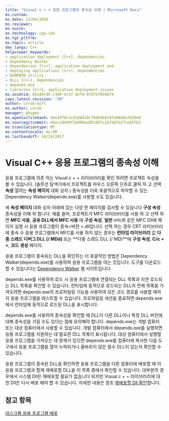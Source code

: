 ```yaml
---
title: "Visual c + + 응용 프로그램의 종속성 이해 | Microsoft Docs"
ms.custom: 
ms.date: 11/04/2016
ms.reviewer: 
ms.suite: 
ms.technology: cpp-ide
ms.tgt_pltfrm: 
ms.topic: article
dev_langs: C++
helpviewer_keywords:
- application deployment [C++], dependencies
- Dependency Walker
- dependencies [C++], application deployment and
- deploying applications [C++], dependencies
- DUMPBIN utility
- DLLs [C++], dependencies
- depends.exe
- libraries [C++], application deployment issues
ms.assetid: 62a44c95-c389-4c5f-82fd-07d7ef09dbf9
caps.latest.revision: "20"
author: corob-msft
ms.author: corob
manager: ghogen
ms.openlocfilehash: 94e1978c5c0188410cf8d6d6bfdfe08d9af620e0
ms.sourcegitcommit: ebec1d449f2bd98aa851667c2bfeb7e27ce657b2
ms.translationtype: MT
ms.contentlocale: ko-KR
ms.lasthandoff: 10/24/2017
---
```

# <a name="understanding-the-dependencies-of-a-visual-c-application"></a>Visual C++ 응용 프로그램의 종속성 이해
응용 프로그램에 의존 하는 Visual c + + 라이브러리를 확인 하려면 프로젝트 속성을 볼 수 있습니다. (솔루션 탐색기에서 프로젝트를 마우스 오른쪽 단추로 클릭 하 고 선택 **속성** 열려는 **속성 페이지** 대화 상자.) 종속성을 더욱 포괄적으로 파악할 수 있는 Dependency Walker(depends.exe)를 사용할 수도 있습니다.  
  
 에 **속성 페이지** 대화 상자 아래에 있는 다양 한 페이지를 검사할 수 있습니다 **구성 속성** 종속성을 이해 하 합니다. 예를 들어, 프로젝트가 MFC 라이브러리를 사용 하 고 선택 하면 **MFC 사용**, **공유 DLL에서 MFC 사용** 에 **구성 속성**, **일반**  mfc와 같은 MFC Dll에 페이지 실행 시 응용 프로그램이 종속\<버전 >.dll입니다. 선택 하는 경우 CRT 라이브러리에 종속 수 응용 프로그램에서 MFC를 사용 하지 않는 경우는 **런타임 라이브러리** 값 **다중 스레드 디버그 DLL (/ MDd)** 또는 **다중 스레드 DLL (/ MD)**에 **구성 속성**, **C/c + +**, **코드 생성** 페이지.  
  
 응용 프로그램이 종속되는 DLL을 확인하는 더 포괄적인 방법은 Dependency Walker(depends.exe)를 사용하여 응용 프로그램을 여는 것입니다. 도구를 다운로드할 수 있습니다는 [Dependency Walker](http://go.microsoft.com/fwlink/p/?LinkId=132640) 웹 사이트입니다.  
  
 depends.exe를 사용하여 로드 시 응용 프로그램에 연결되는 DLL 목록과 지연 로드되는 DLL 목록을 확인할 수 있습니다. 런타임에 동적으로 로드되는 DLL의 전체 목록을 가져오려면 depends.exe의 프로파일링 기능을 사용하여 모든 코드 경로를 사용할 때까지 응용 프로그램을 테스트할 수 있습니다. 프로파일링 세션을 종료하면 depends.exe에서 런타임에 동적으로 로드된 DLL을 표시합니다.  
  
 depends.exe를 사용하여 종속성을 확인할 때 DLL이 다른 DLL이나 특정 DLL 버전에 대해 종속성을 가질 수도 있다는 점에 유의해야 합니다. depends.exe는 개발 컴퓨터 또는 대상 컴퓨터에서 사용할 수 있습니다. 개발 컴퓨터에서 depends.exe를 실행하면 응용 프로그램을 지원하는 데 필요한 DLL 목록이 표시됩니다. 대상 컴퓨터에서 실행할 응용 프로그램을 가져오는 데 문제가 있으면 depends.exe를 컴퓨터에 복사한 다음 도구에서 응용 프로그램을 열어 누락되거나 올바르지 않은 필수 DLL이 있는지 확인할 수 있습니다.  
  
 응용 프로그램이 종속된 DLL을 확인하면 응용 프로그램을 다른 컴퓨터에 배포할 때 이 응용 프로그램과 함께 재배포할 DLL을 이 목록 중에서 확인할 수 있습니다. 대부분의 경우에서 시스템 Dll은 재배포할 필요가 없습니다 되지만 Visual c + + 라이브러리에 대 한 Dll은 다시 배포 해야 할 수 있습니다. 자세한 내용은 참조 [재배포할 Dll 확인](../ide/determining-which-dlls-to-redistribute.md)합니다.  
  
## <a name="see-also"></a>참고 항목  
 [데스크톱 응용 프로그램 배포](../ide/deploying-native-desktop-applications-visual-cpp.md)